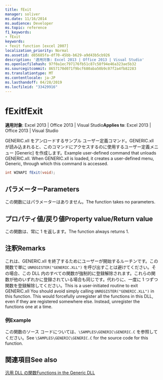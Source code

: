 ```yaml
---
title: fExit
manager: soliver
ms.date: 11/16/2014
ms.audience: Developer
ms.topic: reference
f1_keywords:
- fExit
keywords:
- fexit function [excel 2007]
localization_priority: Normal
ms.assetid: d85685fa-df70-45bb-b629-a9d43b5cb926
description: '適用対象: Excel 2013 | Office 2013 | Visual Studio'
ms.openlocfilehash: 97f0a1ec797176fb51c87c58f94e46a323ae5b32
ms.sourcegitcommit: 8657170d071f9bcf680aba50b9c07f2a4fb82283
ms.translationtype: MT
ms.contentlocale: ja-JP
ms.lasthandoff: 04/28/2019
ms.locfileid: "33429916"
---
```

# <a name="fexit"></a><span data-ttu-id="1b206-104">fExit</span><span class="sxs-lookup"><span data-stu-id="1b206-104">fExit</span></span>

 <span data-ttu-id="1b206-105">**適用対象**: Excel 2013 | Office 2013 | Visual Studio</span><span class="sxs-lookup"><span data-stu-id="1b206-105">**Applies to**: Excel 2013 | Office 2013 | Visual Studio</span></span> 
  
<span data-ttu-id="1b206-p101">GENERIC.xll をアンロードするサンプル ユーザー定義コマンド。GENERIC.xll が読み込まれると、このコマンドにアクセスするのに使用するユーザー定義メニュー [Generic] を作成します。</span><span class="sxs-lookup"><span data-stu-id="1b206-p101">Example user-defined command that unloads GENERIC.xll. When GENERIC.xll is loaded, it creates a user-defined menu, Generic, through which this command is accessed.</span></span> 
  
```cs
int WINAPI fExit(void);
```

## <a name="parameters"></a><span data-ttu-id="1b206-108">パラメーター</span><span class="sxs-lookup"><span data-stu-id="1b206-108">Parameters</span></span>

<span data-ttu-id="1b206-109">この関数にはパラメーターはありません。</span><span class="sxs-lookup"><span data-stu-id="1b206-109">The function takes no parameters.</span></span>
  
## <a name="property-valuereturn-value"></a><span data-ttu-id="1b206-110">プロパティ値/戻り値</span><span class="sxs-lookup"><span data-stu-id="1b206-110">Property value/Return value</span></span>

<span data-ttu-id="1b206-111">この関数は、常に 1 を返します。</span><span class="sxs-lookup"><span data-stu-id="1b206-111">The function always returns 1.</span></span>
  
## <a name="remarks"></a><span data-ttu-id="1b206-112">注釈</span><span class="sxs-lookup"><span data-stu-id="1b206-112">Remarks</span></span>

<span data-ttu-id="1b206-p102">これは、GENERIC.xll を終了するためにユーザーが開始するルーチンです。この関数で単に `UNREGISTER("GENERIC.XLL")` を呼び出すことは避けてください。その場合、この DLL 内のすべての関数が強制的に登録解除されます。これらの関数が他のいずれかに登録されている場合も同じです。代わりに、一度に 1 つずつ関数を登録解除してください。</span><span class="sxs-lookup"><span data-stu-id="1b206-p102">This is a user-initiated routine to exit GENERIC.xll You should avoid simply calling  `UNREGISTER("GENERIC.XLL")` in this function. This would forcefully unregister all the functions in this DLL, even if they are registered somewhere else. Instead, unregister the functions one at a time.</span></span> 
  
### <a name="example"></a><span data-ttu-id="1b206-116">例</span><span class="sxs-lookup"><span data-stu-id="1b206-116">Example</span></span>

<span data-ttu-id="1b206-117">この関数のソース コードについては、`\SAMPLES\GENERIC\GENERIC.C` を参照してください。</span><span class="sxs-lookup"><span data-stu-id="1b206-117">See  `\SAMPLES\GENERIC\GENERIC.C` for the source code for this function.</span></span> 
  
## <a name="see-also"></a><span data-ttu-id="1b206-118">関連項目</span><span class="sxs-lookup"><span data-stu-id="1b206-118">See also</span></span>



[<span data-ttu-id="1b206-119">汎用 DLL の関数</span><span class="sxs-lookup"><span data-stu-id="1b206-119">Functions in the Generic DLL</span></span>](functions-in-the-generic-dll.md)

